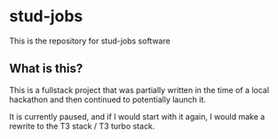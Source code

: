 # stud-jobs
This is the repository for stud-jobs software

## What is this?
This is a fullstack project that was partially written in the time of a local hackathon
and then continued to potentially launch it.

It is currently paused, and if I would start with it again, I would make a rewrite to the T3 stack / T3 turbo stack.
